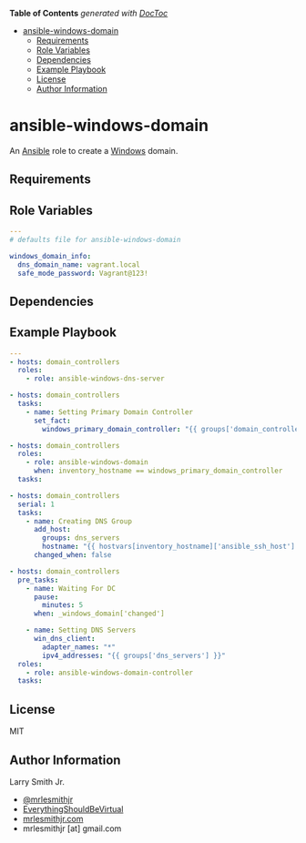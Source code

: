 <!-- START doctoc generated TOC please keep comment here to allow auto update -->
<!-- DON'T EDIT THIS SECTION, INSTEAD RE-RUN doctoc TO UPDATE -->
**Table of Contents**  *generated with [DocToc](https://github.com/thlorenz/doctoc)*

- [ansible-windows-domain](#ansible-windows-domain)
  - [Requirements](#requirements)
  - [Role Variables](#role-variables)
  - [Dependencies](#dependencies)
  - [Example Playbook](#example-playbook)
  - [License](#license)
  - [Author Information](#author-information)

<!-- END doctoc generated TOC please keep comment here to allow auto update -->

# ansible-windows-domain

An [Ansible](https://www.ansible.com) role to create a [Windows](https://www.microsoft.com/en-us/cloud-platform/windows-server) domain.

## Requirements

## Role Variables

```yaml
---
# defaults file for ansible-windows-domain

windows_domain_info:
  dns_domain_name: vagrant.local
  safe_mode_password: Vagrant@123!
```

## Dependencies

## Example Playbook

```yaml
---
- hosts: domain_controllers
  roles:
    - role: ansible-windows-dns-server

- hosts: domain_controllers
  tasks:
    - name: Setting Primary Domain Controller
      set_fact:
        windows_primary_domain_controller: "{{ groups['domain_controllers'][0] }}"

- hosts: domain_controllers
  roles:
    - role: ansible-windows-domain
      when: inventory_hostname == windows_primary_domain_controller
  tasks:

- hosts: domain_controllers
  serial: 1
  tasks:
    - name: Creating DNS Group
      add_host:
        groups: dns_servers
        hostname: "{{ hostvars[inventory_hostname]['ansible_ssh_host'] }}"
      changed_when: false

- hosts: domain_controllers
  pre_tasks:
    - name: Waiting For DC
      pause:
        minutes: 5
      when: _windows_domain['changed']

    - name: Setting DNS Servers
      win_dns_client:
        adapter_names: "*"
        ipv4_addresses: "{{ groups['dns_servers'] }}"
  roles:
    - role: ansible-windows-domain-controller
  tasks:
```

## License

MIT

## Author Information

Larry Smith Jr.

-   [@mrlesmithjr](https://www.twitter.com/mrlesmithjr)
-   [EverythingShouldBeVirtual](http://www.everythingshouldbevirtual.com)
-   [mrlesmithjr.com](http://mrlesmithjr.com)
-   mrlesmithjr [at] gmail.com
